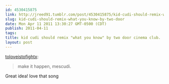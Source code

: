 ```yaml
---
id: 4530415875
link: http://jreed91.tumblr.com/post/4530415875/kid-cudi-should-remix-what-you-know-by-two-door
slug: kid-cudi-should-remix-what-you-know-by-two-door
date: Mon Apr 11 2011 13:30:27 GMT-0500 (CDT)
publish: 2011-04-11
tags: 
title: kid cudi should remix "what you know" by two door cinema club.
layout: post
---
```



[toloveistofightx](http://toloveistofightx.tumblr.com/post/4529906932):

> make it happen, mescudi. 

Great idea! love that song

